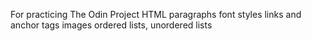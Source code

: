 For practicing The Odin Project HTML
paragraphs font styles links and anchor tags images ordered lists, unordered lists
